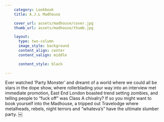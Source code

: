 ```yaml
---
    category: Lookbook
    title: A.J.L Madhouse

    cover_url: assets/madhouse/cover.jpg
    thumb_url: assets/madhouse/thumb.jpg

    layout:
      type: two-column
      image_style: background
      content_align: center
      content_valign: middle

      content_style: black

---
```


Ever watched ‘Party Monster’ and dreamt of a world where we could all be stars in the dope show, where rollerblading your way into an interview met immediate promotion, East End London boasted trend setting zombies, and telling people to “fuck off” was Class A chivalry? If so you might want to book yourself into the Madhouse, a tripped out Travelodge where metalheads, rebels, night terrors and “whateva’s” have the ultimate slumber party.
￼